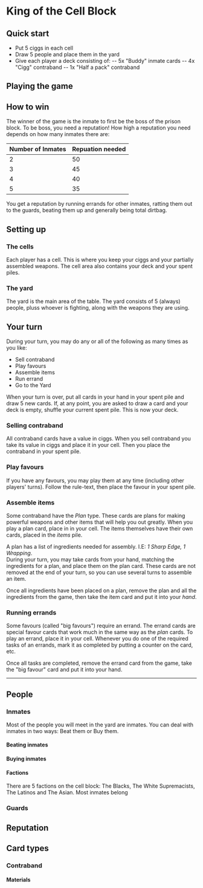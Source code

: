 # King of the Cell Block

## Quick start
- Put 5 ciggs in each cell
- Draw 5 people and place them in the yard
- Give each player a deck consisting of:
-- 5x "Buddy" inmate cards
-- 4x "Cigg" contraband
-- 1x "Half a pack" contraband

## Playing the game

## How to win
The winner of the game is the inmate to first be the boss of the prison block.
To be boss, you need a reputation! How high a reputation you need depends on how many inmates there are:

| Number of Inmates  | Repuation needed | 
| ------------------ | ---------------- |
| 2 | 50 | 
| 3 | 45 | 
| 4 | 40 | 
| 5 | 35 | 

You get a reputation by running errands for other inmates, ratting them out to the guards, beating them up and generally being total dirtbag.   


## Setting up

### The cells
Each player has a cell. This is where you keep your ciggs and your partially assembled weapons. 
The cell area also contains your deck and your spent piles.

### The yard
The yard is the main area of the table. The yard consists of 5 (always) people, pluss whoever is fighting, along with the weapons they are using. 

## Your turn
During your turn, you may do any or all of the following as many times as you like:
- Sell contraband
- Play favours
- Assemble items
- Run errand
- Go to the Yard
 
When your turn is over, put all cards in your hand in your spent pile and draw 5 new cards. 
If, at any point, you are asked to draw a card and your deck is empty, shuffle your current spent pile. This is now your deck. 

### Selling contraband
All contraband cards have a value in ciggs.
When you sell contraband you take its value in ciggs and place it in your cell. Then you place the contraband in your spent pile.

### Play favours
If you have any favours, you may play them at any time (including other players' turns). 
Follow the rule-text, then place the favour in your spent pile. 



### Assemble items
Some contraband have the _Plan_ type. These cards are plans for making powerful weapons and other items that will help you out greatly.
When you play a plan card, place in in your cell. The items themselves have their own cards, placed in the _items_ pile. 

A plan has a list of ingredients needed for assembly. I.E: _1 Sharp Edge, 1 Wrapping_.  
During your turn, you may take cards from your hand, matching the ingredients for a plan, and place them on the plan card. 
These cards are not removed at the end of your turn, so you can use several turns to assemble an item. 

Once all ingredients have been placed on a plan, remove the plan and all the ingredients from the game, then take the item card and put it into your _hand_.

### Running errands
Some favours (called "big favours") require an errand. The errand cards are special favour cards that work much in the 
same way as the _plan_ cards. To play an errand, place it in your cell. Whenever you do one of the required tasks of an errands, 
mark it as completed by putting a counter on the card, etc. 

Once all tasks are completed, remove the errand card from the game, take the "big favour" card and put it into your hand.

----

## People


### Inmates
Most of the people you will meet in the yard are inmates. You can deal with inmates in two ways: Beat them or Buy them.
#### Beating inmates

#### Buying inmates

#### Factions

There are 5 factions on the cell block: The Blacks, The White Supremacists, The Latinos and The Asian. Most inmates belong    

### Guards

## Reputation

## Card types

### Contraband

#### Materials



